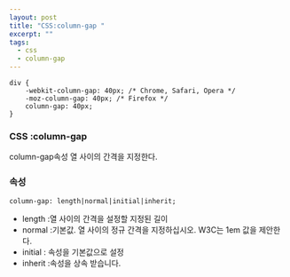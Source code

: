 ```yaml
---
layout: post
title: "CSS:column-gap "
excerpt: ""
tags: 
  - css
  - column-gap 
---
```


```
div {
    -webkit-column-gap: 40px; /* Chrome, Safari, Opera */
    -moz-column-gap: 40px; /* Firefox */
    column-gap: 40px;
}
```
### CSS :column-gap 

column-gap속성 열 사이의 간격을 지정한다.

### 속성
`column-gap: length|normal|initial|inherit;`

+ length :열 사이의 간격을 설정할 지정된 길이
+ normal :기본값. 열 사이의 정규 간격을 지정하십시오. W3C는 1em 값을 제안한다.
+ initial :	 속성을 기본값으로 설정
+ inherit :속성을 상속 받습니다.
